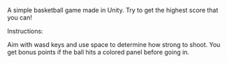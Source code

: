 A simple basketball game made in Unity. Try to get the highest score that you can!

Instructions:

Aim with wasd keys and use space to determine how strong to shoot. You get bonus points if the ball hits a colored panel before going in.
